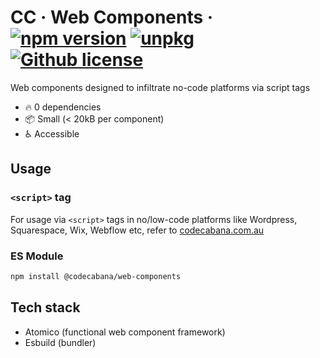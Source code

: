 # CC &middot; Web Components &middot; [![npm version](https://img.shields.io/npm/v/@codecabana/web-components?color=bright-green)](https://www.npmjs.com/package/@codecabana/web-components) [![unpkg](https://img.shields.io/badge/unpkg-browse-blue)](https://unpkg.com/browse/@codecabana/web-components@latest/) [![Github license](https://img.shields.io/badge/license-MIT-blue.svg)](https://github.com/code-cabana/web-components/blob/master/LICENSE)

Web components designed to infiltrate no-code platforms via script tags

- :fire: 0 dependencies
- :package: Small (< 20kB per component)
- :wheelchair: Accessible

## Usage

### `<script>` tag

For usage via `<script>` tags in no/low-code platforms like Wordpress, Squarespace, Wix, Webflow etc, refer to [codecabana.com.au](https://www.codecabana.com.au)

### ES Module

```bash
npm install @codecabana/web-components
```

## Tech stack

- Atomico (functional web component framework)
- Esbuild (bundler)
